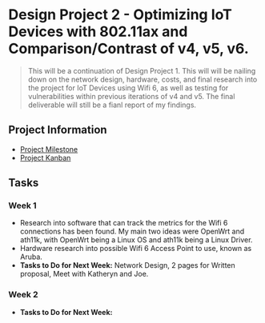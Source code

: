 # Design Project 2 - Optimizing IoT Devices with 802.11ax and Comparison/Contrast of v4, v5, v6.
> This will be a continuation of Design Project 1. This will will be nailing down on the network design, hardware, costs, and final research into the project for IoT Devices using Wifi 6, as well as testing for vulnerabilities within previous iterations of v4 and v5. The final deliverable will still be a fianl report of my findings.

## Project Information

* [Project Milestone](https://github.com/seabar24/Capstone/milestone/2)
* [Project Kanban](https://github.com/users/seabar24/projects/2/views/3)

## Tasks

### Week 1

* Research into software that can track the metrics for the Wifi 6 connections has been found. My main two ideas were OpenWrt and ath11k, with OpenWrt being a Linux OS and ath11k being a Linux Driver.
* Hardware research into possible Wifi 6 Access Point to use, known as Aruba.
* **Tasks to Do for Next Week:** Network Design, 2 pages for Written proposal, Meet with Katheryn and Joe.

### Week 2

* **Tasks to Do for Next Week:** 
